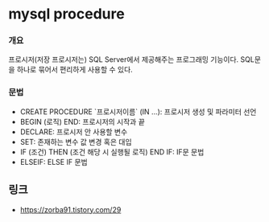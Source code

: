 # mysql procedure

### 개요

프로시저(저장 프로시저는) SQL Server에서 제공해주는 프로그래밍 기능이다. SQL문을 하나로 묶어서 편리하게 사용할 수 있다.

### 문법

- CREATE PROCEDURE \`프로시저이름\` (IN ...): 프로시저 생성 및 파라미터 선언
- BEGIN (로직) END: 프로시저의 시작과 끝
- DECLARE: 프로시저 안 사용할 변수
- SET: 존재하는 변수 값 변경 혹은 대입
- IF (조건) THEN (조건 해당 시 실행될 로직) END IF: IF문 문법
- ELSEIF: ELSE IF 문법

## 링크

- https://zorba91.tistory.com/29
